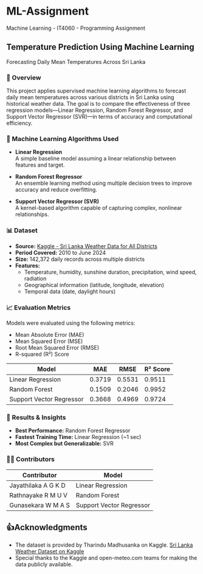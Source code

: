 # ML-Assignment
Machine Learning - IT4060 - Programming Assignment

## Temperature Prediction Using Machine Learning  
Forecasting Daily Mean Temperatures Across Sri Lanka

### 📌 Overview  
This project applies supervised machine learning algorithms to forecast daily mean temperatures across various districts in Sri Lanka using historical weather data. The goal is to compare the effectiveness of three regression models—Linear Regression, Random Forest Regressor, and Support Vector Regressor (SVR)—in terms of accuracy and computational efficiency.

### 🧠 Machine Learning Algorithms Used  
- **Linear Regression**  
  A simple baseline model assuming a linear relationship between features and target.

- **Random Forest Regressor**  
  An ensemble learning method using multiple decision trees to improve accuracy and reduce overfitting.

- **Support Vector Regressor (SVR)**  
  A kernel-based algorithm capable of capturing complex, nonlinear relationships.

### 📊 Dataset  
- **Source:** [Kaggle - Sri Lanka Weather Data for All Districts](https://www.kaggle.com/datasets/tharindumadhusanka9/sri-lanka-weather-data-for-all-districts)  
- **Period Covered:** 2010 to June 2024  
- **Size:** 142,372 daily records across multiple districts  
- **Features:**  
  - Temperature, humidity, sunshine duration, precipitation, wind speed, radiation  
  - Geographical information (latitude, longitude, elevation)  
  - Temporal data (date, daylight hours)


### 📈 Evaluation Metrics  
Models were evaluated using the following metrics:
- Mean Absolute Error (MAE)
- Mean Squared Error (MSE)
- Root Mean Squared Error (RMSE)
- R-squared (R²) Score

| Model                | MAE     | RMSE    | R² Score |
|---------------------|---------|---------|----------|
| Linear Regression    | 0.3719  | 0.5531  | 0.9511   |
| Random Forest        | 0.1509  | 0.2046  | 0.9952   |
| Support Vector Regressor | 0.3668  | 0.4969  | 0.9724   |

### 🚀 Results & Insights  
- **Best Performance:** Random Forest Regressor
- **Fastest Training Time:** Linear Regression (~1 sec)
- **Most Complex but Generalizable:** SVR

### 👨‍💻 Contributors 
|Contributor | Model                |
|---------|---------------------|
| Jayathilaka A G K D | Linear Regression    | 
| Rathnayake  R M U V | Random Forest        | 
| Gunasekara W M A S | Support Vector Regressor |

## 👍Acknowledgments
- The dataset is provided by Tharindu Madhusanka on Kaggle.
[Sri Lanka Weather Dataset on Kaggle](https://www.kaggle.com/datasets/tharindumadhusanka9/sri-lanka-weather-data-for-all-districts)
- Special thanks to the Kaggle and open-meteo.com teams for making the data publicly available.
